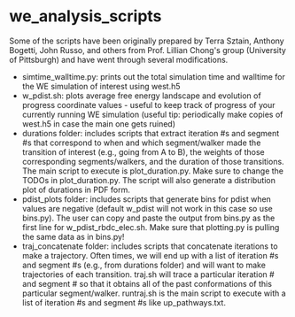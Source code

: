 # we_analysis_scripts

Some of the scripts have been originally prepared by Terra Sztain,
Anthony Bogetti, John Russo, and others from Prof. Lillian
Chong's group (University of Pittsburgh) and have went through
several modifications.

- simtime_walltime.py: prints out the total simulation time and
walltime for the WE simulation of interest using west.h5
- w_pdist.sh: plots average free energy landscape and evolution
of progress coordinate values - useful to keep track of progress
of your currently running WE simulation (useful tip: periodically
make copies of west.h5 in case the main one gets ruined)
- durations folder: includes scripts that extract iteration #s and
segment #s that correspond to when and which segment/walker made
the transition of interest (e.g., going from A to B), the weights
of those corresponding segments/walkers, and the duration of
those transitions. The main script to execute is plot_duration.py.
Make sure to change the TODOs in plot_duration.py. The script
will also generate a distribution plot of durations in PDF form.
- pdist_plots folder: includes scripts that generate bins for
pdist when values are negative (default w_pdist will not work
in this case so use bins.py). The user can copy and paste the 
output from bins.py as the first line for w_pdist_rbdc_elec.sh.
Make sure that plotting.py is pulling the same data as in
bins.py!
- traj_concatenate folder: includes scripts that concatenate 
iterations to make a trajectory. Often times, we will end up
with a list of iteration #s and segment #s (e.g., from durations 
folder) and will want to make trajectories of each transition.
traj.sh will trace a particular iteration # and segment # so
that it obtains all of the past conformations of this particular
segment/walker. runtraj.sh is the main script to execute with a
list of iteration #s and segment #s like up_pathways.txt.
